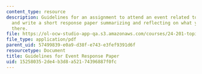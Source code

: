 ```yaml
---
content_type: resource
description: Guidelines for an assignment to attend an event related to the course
  and write a short response paper summarizing and reflecting on what you learned
  there.
file: https://ol-ocw-studio-app-qa.s3.amazonaws.com/courses/24-201-topics-in-the-history-of-philosophy-justice-political-economy-spring-2016/152580352de4b3d8a52174396887f0fc_MIT24_201S16_EventResponse.pdf
file_type: application/pdf
parent_uid: 57499839-e0a9-d38f-e743-e3fef9391d6f
resourcetype: Document
title: Guidelines for Event Response Paper
uid: 15258035-2de4-b3d8-a521-74396887f0fc
---
```

